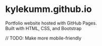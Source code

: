 # kylekumm.github.io
Portfolio website hosted with GitHub Pages.<br>
Built with HTML, CSS, and Bootstrap

// TODO: Make more mobile-friendly
